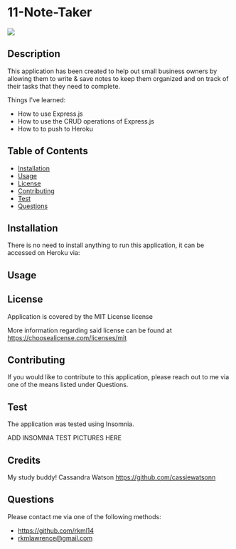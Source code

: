 # 11-Note-Taker

  ![](https://img.shields.io/badge/license-mit-blue) 

  ## Description
 
This application has been created to help out small business owners by allowing them to write & save notes to keep them organized and on track of their tasks that they need to complete.   

Things I've learned:

- How to use Express.js
- How to use the CRUD operations of Express.js
- How to to push to Heroku

 ## Table of Contents 
  - [Installation](#installation)
  - [Usage](#usage)
   - [License](#license)
   - [Contributing](#contributing)
   - [Test](#test)
   - [Questions](#questions)

  ## Installation

There is no need to install anything to run this application, it can be accessed on Heroku via:  


  ## Usage



  ## License

  Application is covered by the MIT License license 

  More information regarding said license can be found at https://choosealicense.com/licenses/mit
 

  ## Contributing 
  If you would like to contribute to this application, please reach out to me via one of the means listed under Questions.
  


  ## Test
The application was tested using Insomnia.


ADD INSOMNIA TEST PICTURES HERE


  ## Credits

My study buddy! Cassandra Watson https://github.com/cassiewatsonn 

  

## Questions
   Please contact me via one of the following methods: 
   
   * https://github.com/rkml14
   * rkmlawrence@gmail.com
